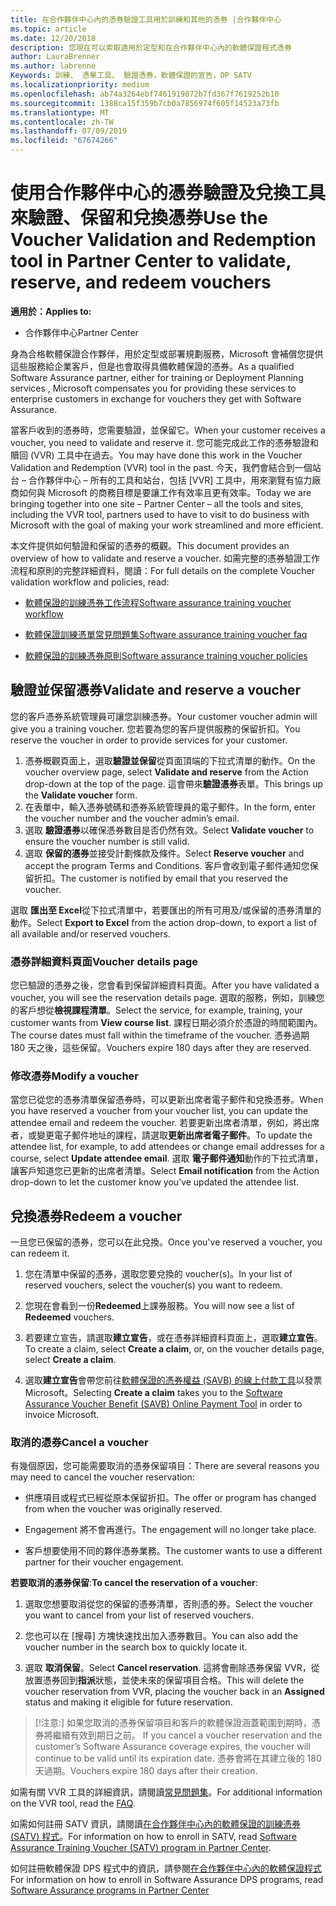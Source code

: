 ```yaml
---
title: 在合作夥伴中心內的憑券驗證工具用於訓練和其他的憑券 |合作夥伴中心
ms.topic: article
ms.date: 12/20/2018
description: 您現在可以索取適用於定型和在合作夥伴中心內的軟體保證程式憑券
author: LauraBrenner
ms.author: labrenne
Keywords: 訓練、 憑單工具、 驗證憑券，軟體保證的宣告，DP SATV
ms.localizationpriority: medium
ms.openlocfilehash: ab74a3264ebf7461919072b7fd367f7619252b10
ms.sourcegitcommit: 1388ca15f359b7cb0a7856974f605f14523a73fb
ms.translationtype: MT
ms.contentlocale: zh-TW
ms.lasthandoff: 07/09/2019
ms.locfileid: "67674266"
---
```

# <a name="use-the-voucher-validation-and-redemption-tool-in-partner-center-to-validate-reserve-and-redeem-vouchers"></a><span data-ttu-id="9e5a3-104">使用合作夥伴中心的憑券驗證及兌換工具來驗證、保留和兌換憑券</span><span class="sxs-lookup"><span data-stu-id="9e5a3-104">Use the Voucher Validation and Redemption tool in Partner Center to validate, reserve, and redeem vouchers</span></span> 

<span data-ttu-id="9e5a3-105">**適用於：**</span><span class="sxs-lookup"><span data-stu-id="9e5a3-105">**Applies to:**</span></span>

- <span data-ttu-id="9e5a3-106">合作夥伴中心</span><span class="sxs-lookup"><span data-stu-id="9e5a3-106">Partner Center</span></span>

<span data-ttu-id="9e5a3-107">身為合格軟體保證合作夥伴，用於定型或部署規劃服務，Microsoft 會補償您提供這些服務給企業客戶，但是也會取得具備軟體保證的憑券。</span><span class="sxs-lookup"><span data-stu-id="9e5a3-107">As a qualified Software Assurance partner, either for training or Deployment Planning services , Microsoft compensates you for providing these services to enterprise customers in exchange for vouchers they get with Software Assurance.</span></span>

<span data-ttu-id="9e5a3-108">當客戶收到的憑券時，您需要驗證，並保留它。</span><span class="sxs-lookup"><span data-stu-id="9e5a3-108">When your customer receives a voucher, you need to validate and reserve it.</span></span> <span data-ttu-id="9e5a3-109">您可能完成此工作的憑券驗證和贖回 (VVR) 工具中在過去。</span><span class="sxs-lookup"><span data-stu-id="9e5a3-109">You may have done this work in the Voucher Validation and Redemption (VVR) tool in the past.</span></span> <span data-ttu-id="9e5a3-110">今天，我們會結合到一個站台 – 合作夥伴中心 – 所有的工具和站台，包括 [VVR] 工具中，用來瀏覽有協力廠商如何與 Microsoft 的商務目標是要讓工作有效率且更有效率。</span><span class="sxs-lookup"><span data-stu-id="9e5a3-110">Today we are bringing together into one site – Partner Center – all the tools and sites, including the VVR tool, partners used to have to visit to do business with Microsoft with the goal of making your work streamlined and more efficient.</span></span>

<span data-ttu-id="9e5a3-111">本文件提供如何驗證和保留的憑券的概觀。</span><span class="sxs-lookup"><span data-stu-id="9e5a3-111">This document provides an overview of how to validate and reserve a voucher.</span></span> <span data-ttu-id="9e5a3-112">如需完整的憑券驗證工作流程和原則的完整詳細資料，閱讀：</span><span class="sxs-lookup"><span data-stu-id="9e5a3-112">For full details on the complete Voucher validation workflow and policies, read:</span></span> 

- [<span data-ttu-id="9e5a3-113">軟體保證的訓練憑券工作流程</span><span class="sxs-lookup"><span data-stu-id="9e5a3-113">Software assurance training voucher workflow</span></span>](https://query.prod.cms.rt.microsoft.com/cms/api/am/binary/RE3krfK)

- [<span data-ttu-id="9e5a3-114">軟體保證訓練憑單常見問題集</span><span class="sxs-lookup"><span data-stu-id="9e5a3-114">Software assurance training voucher faq</span></span>](https://query.prod.cms.rt.microsoft.com/cms/api/am/binary/RE3kz5o) 

- [<span data-ttu-id="9e5a3-115">軟體保證的訓練憑券原則</span><span class="sxs-lookup"><span data-stu-id="9e5a3-115">Software assurance training voucher policies</span></span>](https://query.prod.cms.rt.microsoft.com/cms/api/am/binary/RE3koEP) 


## <a name="validate-and-reserve-a-voucher"></a><span data-ttu-id="9e5a3-116">驗證並保留憑券</span><span class="sxs-lookup"><span data-stu-id="9e5a3-116">Validate and reserve a voucher</span></span>

<span data-ttu-id="9e5a3-117">您的客戶憑券系統管理員可讓您訓練憑券。</span><span class="sxs-lookup"><span data-stu-id="9e5a3-117">Your customer voucher admin will give you a training voucher.</span></span> <span data-ttu-id="9e5a3-118">您若要為您的客戶提供服務的保留折扣。</span><span class="sxs-lookup"><span data-stu-id="9e5a3-118">You reserve the voucher in order to provide services for your customer.</span></span>

1. <span data-ttu-id="9e5a3-119">憑券概觀頁面上，選取**驗證並保留**從頁面頂端的下拉式清單的動作。</span><span class="sxs-lookup"><span data-stu-id="9e5a3-119">On the voucher overview page, select **Validate and reserve** from the Action drop-down at the top of the page.</span></span> <span data-ttu-id="9e5a3-120">這會帶來**驗證憑券**表單。</span><span class="sxs-lookup"><span data-stu-id="9e5a3-120">This brings up the **Validate voucher** form.</span></span>
2. <span data-ttu-id="9e5a3-121">在表單中，輸入憑券號碼和憑券系統管理員的電子郵件。</span><span class="sxs-lookup"><span data-stu-id="9e5a3-121">In the form, enter the voucher number and the voucher admin’s email.</span></span>
3. <span data-ttu-id="9e5a3-122">選取 **驗證憑券**以確保憑券數目是否仍然有效。</span><span class="sxs-lookup"><span data-stu-id="9e5a3-122">Select **Validate voucher** to ensure the voucher number is still valid.</span></span>
4. <span data-ttu-id="9e5a3-123">選取 **保留的憑券**並接受計劃條款及條件。</span><span class="sxs-lookup"><span data-stu-id="9e5a3-123">Select **Reserve voucher** and accept the program Terms and Conditions.</span></span> <span data-ttu-id="9e5a3-124">客戶會收到電子郵件通知您保留折扣。</span><span class="sxs-lookup"><span data-stu-id="9e5a3-124">The customer is notified by email that you reserved the voucher.</span></span>

<span data-ttu-id="9e5a3-125">選取 **匯出至 Excel**從下拉式清單中，若要匯出的所有可用及/或保留的憑券清單的動作。</span><span class="sxs-lookup"><span data-stu-id="9e5a3-125">Select **Export to Excel** from the action drop-down, to export a list of all available and/or reserved vouchers.</span></span>

### <a name="voucher-details-page"></a><span data-ttu-id="9e5a3-126">憑券詳細資料頁面</span><span class="sxs-lookup"><span data-stu-id="9e5a3-126">Voucher details page</span></span>

<span data-ttu-id="9e5a3-127">您已驗證的憑券之後，您會看到保留詳細資料頁面。</span><span class="sxs-lookup"><span data-stu-id="9e5a3-127">After you have validated a voucher, you will see the reservation details page.</span></span> <span data-ttu-id="9e5a3-128">選取的服務，例如，訓練您的客戶想從**檢視課程清單**。</span><span class="sxs-lookup"><span data-stu-id="9e5a3-128">Select the service, for example, training, your customer wants from **View course list**.</span></span>
<span data-ttu-id="9e5a3-129">課程日期必須介於憑證的時間範圍內。</span><span class="sxs-lookup"><span data-stu-id="9e5a3-129">The course dates must fall within the timeframe of the voucher.</span></span> <span data-ttu-id="9e5a3-130">憑券過期 180 天之後，這些保留。</span><span class="sxs-lookup"><span data-stu-id="9e5a3-130">Vouchers expire 180 days after they are reserved.</span></span>

### <a name="modify-a-voucher"></a><span data-ttu-id="9e5a3-131">修改憑券</span><span class="sxs-lookup"><span data-stu-id="9e5a3-131">Modify a voucher</span></span>

<span data-ttu-id="9e5a3-132">當您已從您的憑券清單保留憑券時，可以更新出席者電子郵件和兌換憑券。</span><span class="sxs-lookup"><span data-stu-id="9e5a3-132">When you have reserved a voucher from your voucher list, you can update the attendee email and redeem the voucher.</span></span> <span data-ttu-id="9e5a3-133">若要更新出席者清單，例如，將出席者，或變更電子郵件地址的課程，請選取**更新出席者電子郵件**。</span><span class="sxs-lookup"><span data-stu-id="9e5a3-133">To update the attendee list, for example, to add attendees or change email addresses for a course, select **Update attendee email**.</span></span> <span data-ttu-id="9e5a3-134">選取 **電子郵件通知**動作的下拉式清單，讓客戶知道您已更新的出席者清單。</span><span class="sxs-lookup"><span data-stu-id="9e5a3-134">Select **Email notification** from the Action drop-down to let the customer know you’ve updated the attendee list.</span></span>

## <a name="redeem-a-voucher"></a><span data-ttu-id="9e5a3-135">兌換憑券</span><span class="sxs-lookup"><span data-stu-id="9e5a3-135">Redeem a voucher</span></span>

<span data-ttu-id="9e5a3-136">一旦您已保留的憑券，您可以在此兌換。</span><span class="sxs-lookup"><span data-stu-id="9e5a3-136">Once you've reserved a voucher, you can redeem it.</span></span> 

1. <span data-ttu-id="9e5a3-137">您在清單中保留的憑券，選取您要兌換的 voucher(s)。</span><span class="sxs-lookup"><span data-stu-id="9e5a3-137">In your list of reserved vouchers, select the voucher(s) you want to redeem.</span></span> 
2. <span data-ttu-id="9e5a3-138">您現在會看到一份**Redeemed**上課券服務。</span><span class="sxs-lookup"><span data-stu-id="9e5a3-138">You will now see a list of **Redeemed** vouchers.</span></span>

4. <span data-ttu-id="9e5a3-139">若要建立宣告，請選取**建立宣告**，或在憑券詳細資料頁面上，選取**建立宣告**。</span><span class="sxs-lookup"><span data-stu-id="9e5a3-139">To create a claim, select **Create a claim**, or, on the voucher details page, select **Create a claim**.</span></span>

5. <span data-ttu-id="9e5a3-140">選取**建立宣告**會帶您前往[軟體保證的憑券權益 (SAVB) 的線上付款工具](https://planningservices.partners.extranet.microsoft.com/en/Pages/getpaid.aspx)以發票 Microsoft。</span><span class="sxs-lookup"><span data-stu-id="9e5a3-140">Selecting **Create a claim** takes you to the [Software Assurance Voucher Benefit (SAVB) Online Payment Tool](https://planningservices.partners.extranet.microsoft.com/en/Pages/getpaid.aspx) in order to invoice Microsoft.</span></span>


### <a name="cancel-a-voucher"></a><span data-ttu-id="9e5a3-141">取消的憑券</span><span class="sxs-lookup"><span data-stu-id="9e5a3-141">Cancel a voucher</span></span>

<span data-ttu-id="9e5a3-142">有幾個原因，您可能需要取消的憑券保留項目：</span><span class="sxs-lookup"><span data-stu-id="9e5a3-142">There are several reasons you may need to cancel the voucher reservation:</span></span>

- <span data-ttu-id="9e5a3-143">供應項目或程式已經從原本保留折扣。</span><span class="sxs-lookup"><span data-stu-id="9e5a3-143">The offer or program has changed from when the voucher was originally reserved.</span></span>

- <span data-ttu-id="9e5a3-144">Engagement 將不會再進行。</span><span class="sxs-lookup"><span data-stu-id="9e5a3-144">The engagement will no longer take place.</span></span>

- <span data-ttu-id="9e5a3-145">客戶想要使用不同的夥伴憑券業務。</span><span class="sxs-lookup"><span data-stu-id="9e5a3-145">The customer wants to use a different partner for their voucher engagement.</span></span>

<span data-ttu-id="9e5a3-146">**若要取消的憑券保留**:</span><span class="sxs-lookup"><span data-stu-id="9e5a3-146">**To cancel the reservation of a voucher**:</span></span>

1. <span data-ttu-id="9e5a3-147">選取您想要取消從您的保留的憑券清單，否則憑的券。</span><span class="sxs-lookup"><span data-stu-id="9e5a3-147">Select the voucher you want to cancel from your list of reserved vouchers.</span></span>

2. <span data-ttu-id="9e5a3-148">您也可以在 [搜尋] 方塊快速找出加入憑券數目。</span><span class="sxs-lookup"><span data-stu-id="9e5a3-148">You can also add the voucher number in the search box to quickly locate it.</span></span> 

3. <span data-ttu-id="9e5a3-149">選取 **取消保留**。</span><span class="sxs-lookup"><span data-stu-id="9e5a3-149">Select **Cancel reservation**.</span></span> <span data-ttu-id="9e5a3-150">這將會刪除憑券保留 VVR，從放置憑券回到**指派**狀態，並使未來的保留項目合格。</span><span class="sxs-lookup"><span data-stu-id="9e5a3-150">This will delete the voucher reservation from VVR, placing the voucher back in an **Assigned** status and making it eligible for future reservation.</span></span>

>[!注意:]<span data-ttu-id="9e5a3-151"> 如果您取消的憑券保留項目和客戶的軟體保證涵蓋範圍到期時，憑券將繼續有效到期日之前。</span><span class="sxs-lookup"><span data-stu-id="9e5a3-151"> If you cancel a voucher reservation and the customer’s Software Assurance coverage expires, the voucher will continue to be valid until its expiration date.</span></span> <span data-ttu-id="9e5a3-152">憑券會將在其建立後的 180 天過期。</span><span class="sxs-lookup"><span data-stu-id="9e5a3-152">Vouchers expire 180 days after their creation.</span></span>

<span data-ttu-id="9e5a3-153">如需有關 VVR 工具的詳細資訊，請閱讀[常見問題集](vvr-faq.md)。</span><span class="sxs-lookup"><span data-stu-id="9e5a3-153">For additional information on the VVR tool, read the [FAQ](vvr-faq.md).</span></span>

<span data-ttu-id="9e5a3-154">如需如何註冊 SATV 資訊，請閱讀[在合作夥伴中心內的軟體保證的訓練憑券 (SATV) 程式](software-assurance-satv.md)。</span><span class="sxs-lookup"><span data-stu-id="9e5a3-154">For information on how to enroll in SATV, read [Software Assurance Training Voucher (SATV) program in Partner Center](software-assurance-satv.md).</span></span>

<span data-ttu-id="9e5a3-155">如何註冊軟體保證 DPS 程式中的資訊，請參閱[在合作夥伴中心內的軟體保證程式](software-assurance-dps.md)</span><span class="sxs-lookup"><span data-stu-id="9e5a3-155">For information on how to enroll in Software Assurance DPS programs, read [Software Assurance programs in Partner Center](software-assurance-dps.md)</span></span>

